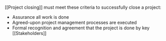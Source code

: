 [[Project closing]] must meet these criteria to successfully close a project:
- Assurance all work is done
- Agreed-upon project management processes are executed
- Formal recognition and agreement that the project is done by key [[Stakeholders]]

